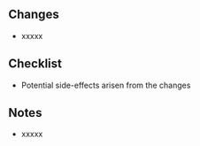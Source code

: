 ## Changes
<!-- List up changes you've made below. -->

- xxxxx

## Checklist
<!-- Let team members know what to check in the peer review process. -->

- Potential side-effects arisen from the changes

## Notes
<!-- Add whatever you want to let team members know about the changes. Write "Nothing" if you have nothing special. -->

- xxxxx
